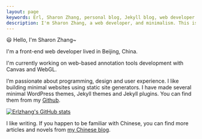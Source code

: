 ```yaml
---
layout: page
keywords: Erl, Sharon Zhang, personal blog, Jekyll blog, web developer
description: I'm Sharon Zhang, a web developer, and minimalism. This is my blog about programming, developing and minimal lifestyle.
---
```

😃 Hello, I'm Sharon Zhang~

I'm a front-end web developer lived in Beijing, China. 

I'm currently working on web-based annotation tools development with Canvas and WebGL.

I’m passionate about programming, design and user experience. I like building minimal websites using static site generators. I have made several minimal WordPress themes, Jekyll themes and Jekyll plugins. You can find them from my [Github](https://erlzhang.github.com/erlzhang).

[![Erlzhang's GitHub stats](https://github-readme-stats.vercel.app/api?username=erlzhang&show_icons=true)](https://github.com/erlzhang)

I like writing. If you happen to be familiar with Chinese, you can find more articles and novels from [my Chinese blog](https://erl.im).
